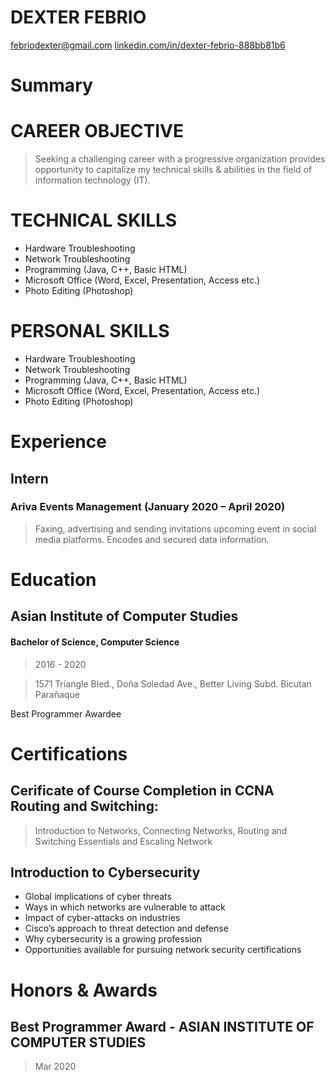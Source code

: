 # DEXTER FEBRIO
[febriodexter@gmail.com](febriodexter@gmail.com)
[linkedin.com/in/dexter-febrio-888bb81b6](linkedin.com/in/dexter-febrio-888bb81b6)

# Summary
# CAREER OBJECTIVE
> Seeking a challenging career with a progressive organization provides opportunity to capitalize my technical skills & abilities in the field of information technology (IT).

# TECHNICAL SKILLS
- Hardware Troubleshooting
- Network Troubleshooting
- Programming (Java, C++, Basic HTML)
- Microsoft Office (Word, Excel, Presentation, Access etc.)
- Photo Editing (Photoshop)
# PERSONAL SKILLS
- Hardware Troubleshooting
- Network Troubleshooting
- Programming (Java, C++, Basic HTML)
- Microsoft Office (Word, Excel, Presentation, Access etc.)
- Photo Editing (Photoshop)

# Experience
## Intern
### Ariva Events Management (January 2020 – April 2020)
> Faxing, advertising and sending invitations upcoming event in social media platforms. Encodes and secured data information.

# Education
## Asian Institute of Computer Studies
#### Bachelor of Science, Computer Science
> 2016 - 2020

> 1571 Triangle Bled., Doña Soledad Ave., Better Living Subd. Bicutan Parañaque

Best Programmer Awardee

# Certifications
## Cerificate of Course Completion in CCNA Routing and Switching:
> Introduction to Networks, Connecting Networks, Routing and Switching Essentials and Escaling Network
## Introduction to Cybersecurity
- Global implications of cyber threats
- Ways in which networks are vulnerable to attack
- Impact of cyber-attacks on industries
- Cisco’s approach to threat detection and defense
- Why cybersecurity is a growing profession
- Opportunities available for pursuing network security certifications

# Honors & Awards
## Best Programmer Award - ASIAN INSTITUTE OF COMPUTER STUDIES
> Mar 2020
